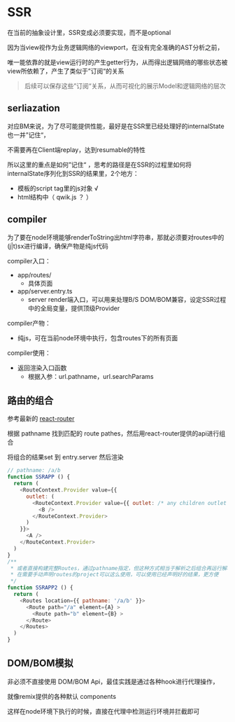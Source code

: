 # SSR

在当前的抽象设计里，SSR变成必须要实现，而不是optional

因为当view视作为业务逻辑网络的viewport，在没有完全准确的AST分析之前，

唯一能依靠的就是view运行时的产生getter行为，从而得出逻辑网络的哪些状态被view所依赖了，产生了类似于”订阅“的关系

> 后续可以保存这些”订阅“关系，从而可视化的展示Model和逻辑网络的层次

## serliazation

对应BM来说，为了尽可能提供性能，最好是在SSR里已经处理好的internalState也一并”记住“，

不需要再在Client端replay，达到resumable的特性

所以这里的重点是如何”记住“ ，思考的路径是在SSR的过程里如何将internalState序列化到SSR的结果里，2个地方：

- 模板的script tag里的js对象 √
- html结构中（  qwik.js ？ ）

## compiler

为了要在node环境能够renderToString出html字符串，那就必须要对routes中的(j|t)sx进行编译，确保产物是纯js代码

compiler入口：
- app/routes/
  - 具体页面
- app/server.entry.ts
  - server render端入口，可以用来处理B/S DOM/BOM兼容，设定SSR过程中的全局变量，提供顶级Provider

compiler产物：
- 纯js，可在当前node环境中执行，包含routes下的所有页面

compiler使用：
- 返回渲染入口函数
  - 根据入参：url.pathname，url.searchParams

## 路由的组合

参考最新的 [react-router](https://reactrouter.com/docs/en/v6/components/outlet)

根据 pathname 找到匹配的 route pathes，然后用react-router提供的api进行组合

将组合的结果set 到 entry.server 然后渲染

```javascript
// pathname: /a/b
function SSRAPP () {
  return (
    <RouteContext.Provider value={{
      outlet: (
        <RouteContext.Provider value={{ outlet: /* any children outlet of B */ }}>
          <B />
        </RouteContext.Provider>
      )
    }}>
      <A />
    </RouteContext.Provider>
  )
}
/**
 * 或者直接构建完整Routes，通过pathname指定，但这种方式相当于解析之后组合再运行解析，有点重复，在这个场景下有点重复
 * 在需要手动声明routes的project可以这么使用，可以使用已经声明好的结果，更方便
 */
function SSRAPP2 () {
  return (
    <Routes location={{ pathname: '/a/b' }}>
      <Route path="/a" element={A} >
        <Route path="b" element={B} >
      </Route>
    </Routes>
  )
}
```

## DOM/BOM模拟

非必须不直接使用 DOM/BOM Api，最佳实践是通过各种hook进行代理操作，

就像remix提供的各种默认 components

这样在node环境下执行的时候，直接在代理中检测运行环境并拦截即可